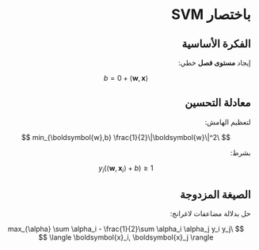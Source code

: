 <div dir="rtl">
  
# باختصار SVM

## الفكرة الأساسية
إيجاد **مستوى فصل** خطي:

$$
\langle \boldsymbol{w}, \boldsymbol{x} \rangle + b = 0
$$

## معادلة التحسين
لتعظيم الهامش:

$$
\min_{\boldsymbol{w},b} \frac{1}{2}\|\boldsymbol{w}\|^2
$$

بشرط:

$$
y_i(\langle \boldsymbol{w}, \boldsymbol{x}_i \rangle + b) \geq 1
$$

## الصيغة المزدوجة
حل بدلالة مضاعفات لاغرانج:

$$
\max_{\alpha} \sum \alpha_i - \frac{1}{2}\sum \alpha_i \alpha_j y_i y_j \langle \boldsymbol{x}_i, \boldsymbol{x}_j \rangle
$$

</div>



